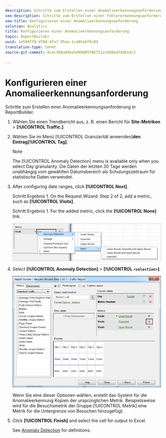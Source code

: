 ```yaml
---
description: Schritte zum Erstellen einer Anomalieerkennungsanforderung in ReportBuilder.
seo-description: Schritte zum Erstellen einer Fehlererkennungsanforderung in ReportBuilder.
seo-title: Konfigurieren einer Anomalieerkennungsanforderung
solution: Analytics
title: Konfigurieren einer Anomalieerkennungsanforderung
topic: ReportBuilder
uuid: 1e504ff9-df88-4fa7-95ea-1ca05a6f9c0d
translation-type: tm+mt
source-git-commit: 8c4c368a84ba5499d85f0b7512c99de47ddb14c2

---
```



# Konfigurieren einer Anomalieerkennungsanforderung

Schritte zum Erstellen einer Anomalieerkennungsanforderung in ReportBuilder.

1. Wählen Sie einen Trendbericht aus, z. B. einen Bericht für **Site-Metriken** &gt; **[!UICONTROL Traffic.]**
1. Wählen Sie im Menü [!UICONTROL Granularität anwenden]**den Eintrag[!UICONTROL Tag]**.

   >[!NOTE]
   >
   >The [!UICONTROL Anomaly Detection] menu is available only when you select Day granularity. Die Daten der letzten 30 Tage werden unabhängig vom gewählten Datumsbereich als Schulungszeitraum für statistische Daten verwendet.

1. After configuring date ranges, click **[!UICONTROL Next]**.

   Schritt Ergebnis 1. On the Request Wizard: Step 2 of 2, add a metric, such as **[!UICONTROL Visits]**.

   Schritt Ergebnis 1. For the added metric, click the **[!UICONTROL None]** link.

   ![Schritt Ergebnis](assets/anomaly_select.png)

1. Select **[!UICONTROL Anomaly Detection]** &gt; **[!UICONTROL `<selection>`]**.

   ![Schritt-Info](assets/anomaly_visit.png)

   Wenn Sie eine dieser Optionen wählen, erstellt das System für die Anomalieerkennung Kopien der ursprünglichen Metrik. Beispielsweise wird für die Besuchsmetrik der Gruppe [!UICONTROL Metrik] eine Metrik für die Untergrenze von Besuchen hinzugefügt.
1. Click **[!UICONTROL Finish]** and select the cell for output to Excel.

   See [Anomaly Detection](/help/analyze/analysis-workspace/virtual-analyst/c-anomaly-detection/anomaly-detection.md) for definitions.
